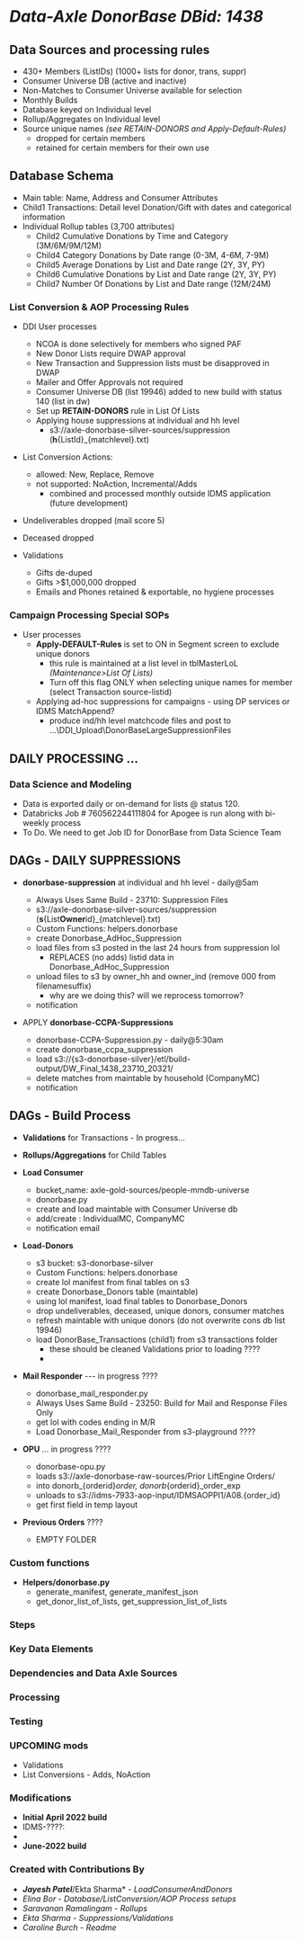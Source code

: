 # *Data-Axle DonorBase DBid: 1438*


## Data Sources and processing rules
- 430+ Members (ListIDs) (1000+ lists for donor, trans, suppr)
- Consumer Universe DB (active and inactive)
- Non-Matches to Consumer Universe available for selection
- Monthly Builds
- Database keyed on Individual level
- Rollup/Aggregates on Individual level
- Source unique names *(see RETAIN-DONORS and Apply-Default-Rules)*
  - dropped for certain members
  - retained for certain members for their own use

## Database Schema
- Main table: Name, Address and Consumer Attributes
- Child1 Transactions: Detail level Donation/Gift with dates and categorical information
- Individual Rollup tables (3,700 attributes)
  - Child2 Cumulative Donations by Time and Category (3M/6M/9M/12M)
  - Child4 Category Donations by Date range (0-3M, 4-6M, 7-9M)
  - Child5 Average Donations by List and Date range (2Y, 3Y, PY)
  - Child6 Cumulative Donations by List and Date range (2Y, 3Y, PY)
  - Child7 Number Of Donations by List and Date range (12M/24M)


### List Conversion & AOP Processing Rules
- DDI User processes
  - NCOA is done selectively for members who signed PAF
  - New Donor Lists require DWAP approval
  - New Transaction and Suppression lists must be disapproved in DWAP 
  - Mailer and Offer Approvals not required
  - Consumer Universe DB (list 19946) added to new build with status 140 (list in dw)
  - Set up **RETAIN-DONORS** rule in List Of Lists
  - Applying house suppressions at individual and hh level 
    - s3://axle-donorbase-silver-sources/suppression (**h**{ListId}_{matchlevel}.txt)

- List Conversion Actions:
  - allowed: New, Replace, Remove 
  - not supported: NoAction, Incremental/Adds 
    - combined and processed monthly outside IDMS application (future development)
- Undeliverables dropped (mail score 5)
- Deceased dropped
- Validations
  - Gifts de-duped
  - Gifts >$1,000,000 dropped
  - Emails and Phones retained & exportable, no hygiene processes

### Campaign Processing Special SOPs
- User processes
  - **Apply-DEFAULT-Rules** is set to ON in Segment screen to exclude unique donors
    - this rule is maintained at a list level in tblMasterLoL *(Maintenance>List Of Lists)*
    - Turn off this flag ONLY when selecting unique names for member (select Transaction source-listid)
  - Applying ad-hoc suppressions for campaigns - using DP services or IDMS MatchAppend?
    - produce ind/hh level matchcode files and post to ...\DDI_Upload\DonorBaseLargeSuppressionFiles
    

## **DAILY PROCESSING ...**

### Data Science and Modeling
- Data is exported daily or on-demand for lists @ status 120.
- Databricks Job # 760562244111804 for Apogee is run along with bi-weekly process
- To Do. We need to get Job ID for DonorBase from Data Science Team




## DAGs - DAILY SUPPRESSIONS 
- **donorbase-suppression** at individual and hh level - daily@5am
  - Always Uses Same Build - 23710: Suppression Files
  - s3://axle-donorbase-silver-sources/suppression (**s**{List**Owner**id}_{matchlevel}.txt)
  - Custom Functions: helpers.donorbase
  - create Donorbase_AdHoc_Suppression
  - load files from s3 posted in the last 24 hours from suppression lol
    - REPLACES (no adds) listid data in Donorbase_AdHoc_Suppression
  - unload files to s3 by owner_hh and owner_ind (remove 000 from filenamesuffix)
    - why are we doing this? will we reprocess tomorrow?
  - notification

- APPLY **donorbase-CCPA-Suppressions** 
  - donorbase-CCPA-Suppression.py - daily@5:30am
  - create donorbase_ccpa_suppression
  - load s3://{s3-donorbase-silver}/etl/build-output/DW_Final_1438_23710_20321/
  - delete matches from maintable by household (CompanyMC)
  - notification

## DAGs - Build Process

- **Validations** for Transactions - In progress...


- **Rollups/Aggregations** for Child Tables

- **Load Consumer**
  - bucket_name: axle-gold-sources/people-mmdb-universe
  - donorbase.py
  - create and load maintable with Consumer Universe db
  - add/create : IndividualMC, CompanyMC
  - notification email

- **Load-Donors**
  - s3 bucket: s3-donorbase-silver
  - Custom Functions: helpers.donorbase
  - create lol manifest from final tables on s3
  - create Donorbase_Donors table (maintable)
  - using lol manifest, load final tables to Donorbase_Donors
  - drop undeliverables, deceased, unique donors, consumer matches
  - refresh maintable with unique donors (do not overwrite cons db list 19946)
  - load DonorBase_Transactions (child1) from s3 transactions folder
    - these should be cleaned Validations prior to loading ????
    - 

- **Mail Responder** --- in progress ????
  - donorbase_mail_responder.py
  - Always Uses Same Build - 23250: Build for Mail and Response Files Only
  - get lol with codes ending in M/R
  - Load Donorbase_Mail_Responder from s3-playground ????


- **OPU** ... in progress ????
  - donorbase-opu.py
  - loads s3://axle-donorbase-raw-sources/Prior LiftEngine Orders/
  - into donorb_{orderid}_order, donorb_{orderid}_order_exp
  - unloads to s3://idms-7933-aop-input/IDMSAOPPI1/A08.{order_id}
  - get first field in temp layout

- **Previous Orders** ????
  - EMPTY FOLDER


### Custom functions
- **Helpers/donorbase.py**
  - generate_manifest, generate_manifest_json
  - get_donor_list_of_lists, get_suppression_list_of_lists


### Steps


### Key Data Elements



### Dependencies and Data Axle Sources



### Processing



### Testing



### UPCOMING mods
- Validations
- List Conversions - Adds, NoAction

### Modifications ##
- **Initial April 2022 build** 
- IDMS-????: 
- 
- **June-2022 build**


### Created with Contributions By
* ***Jayesh Patel***/Ekta Sharma* - *LoadConsumerAndDonors*
* *Elina Bor* - *Database/ListConversion/AOP Process setups*
* *Saravanan Ramalingam* - *Rollups*
* *Ekta Sharma* - *Suppressions/Validations*
* *Caroline Burch* - *Readme*

